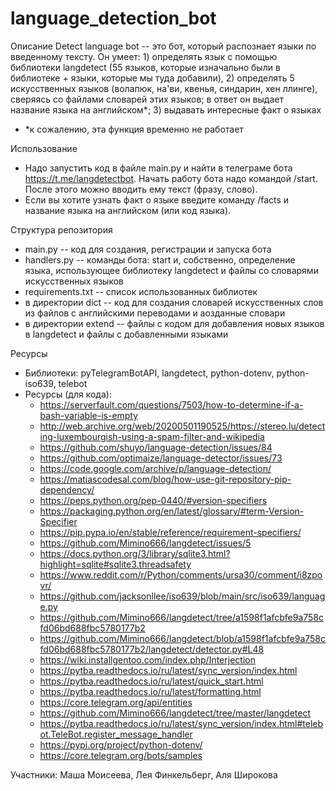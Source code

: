 # language_detection_bot

Описание
Detect language bot -- это бот, который распознает языки по введенному тексту. Он умеет: 1) определять язык с помощью библиотеки langdetect (55 языков, которые изначально были в библиотеке + языки, которые мы туда добавили), 2) определять 5 искусственных языков (волапюк, на'ви, квенья, синдарин, хен ллинге), сверяясь со файлами словарей этих языков; в ответ он выдает название языка на английском*; 3) выдавать интересные факт о языках
- *к сожалению, эта функция временно не работает

Использование
- Надо запустить код в файле main.py и найти в телеграме бота https://t.me/langdetectbot. Начать работу бота надо командой /start. После этого можно вводить ему текст (фразу, слово).
- Если вы хотите узнать факт о языке введите команду /facts и название языка на английском (или код языка).

Структура репозитория
- main.py -- код для создания, регистрации и запуска бота
- handlers.py -- команды бота: start и, собственно, определение языка, использующее библиотеку langdetect и файлы со словарями искусственных языков
- requirements.txt -- список использованных библиотек
- в директории dict -- код для создания словарей искусственных слов из файлов с английскими переводами и аозданные словари
- в директории extend -- файлы с кодом для добавления новых языков в langdetect и файлы с добавленными языками

Ресурсы
- Библиотеки: pyTelegramBotAPI, langdetect, python-dotenv, python-iso639, telebot
- Ресурсы (для кода):
   - https://serverfault.com/questions/7503/how-to-determine-if-a-bash-variable-is-empty
   - http://web.archive.org/web/20200501190525/https://stereo.lu/detecting-luxembourgish-using-a-spam-filter-and-wikipedia
   - https://github.com/shuyo/language-detection/issues/84
   - https://github.com/optimaize/language-detector/issues/73
   - https://code.google.com/archive/p/language-detection/
   - https://matiascodesal.com/blog/how-use-git-repository-pip-dependency/
   - https://peps.python.org/pep-0440/#version-specifiers
   - https://packaging.python.org/en/latest/glossary/#term-Version-Specifier
   - https://pip.pypa.io/en/stable/reference/requirement-specifiers/
   - https://github.com/Mimino666/langdetect/issues/5
   - https://docs.python.org/3/library/sqlite3.html?highlight=sqlite#sqlite3.threadsafety
   - https://www.reddit.com/r/Python/comments/ursa30/comment/i8zpovr/
   - https://github.com/jacksonllee/iso639/blob/main/src/iso639/language.py
   - https://github.com/Mimino666/langdetect/tree/a1598f1afcbfe9a758cfd06bd688fbc5780177b2
   - https://github.com/Mimino666/langdetect/blob/a1598f1afcbfe9a758cfd06bd688fbc5780177b2/langdetect/detector.py#L48
   - https://wiki.installgentoo.com/index.php/Interjection
   - https://pytba.readthedocs.io/ru/latest/sync_version/index.html
   - https://pytba.readthedocs.io/ru/latest/quick_start.html
   - https://pytba.readthedocs.io/ru/latest/formatting.html
   - https://core.telegram.org/api/entities
   - https://github.com/Mimino666/langdetect/tree/master/langdetect
   - https://pytba.readthedocs.io/ru/latest/sync_version/index.html#telebot.TeleBot.register_message_handler
   - https://pypi.org/project/python-dotenv/
   - https://core.telegram.org/bots/samples

Участники:
Маша Моисеева, Лея Финкельберг, Аля Широкова
